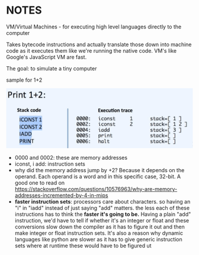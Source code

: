 # NOTES

VM/Virtual Machines - for executing high level languages directly to the computer

Takes bytecode instructions and actually translate those down into machine code as it executes them like we're running the native code. VM's like Google's JavaScript VM are fast.

The goal: to simulate a tiny computer

sample for 1+2

![](01.png)


- 0000 and 0002: these are memory addresses
- iconst, i add: instruction sets
- why did the memory address jump by +2? Because it depends on the operand. Each operand is a word and in this specific case, 32-bit. A good one to read on https://stackoverflow.com/questions/10576963/why-are-memory-addresses-incremented-by-4-in-mips
- **faster instruction sets**: processors care about characters. so having an "i" in "iadd" instead of just saying "add" matters. the less each of these instructions has to think the **faster it's going to be.** Having a plain "add" instruction, we'd have to tell if whether it's an integer or float and these conversions slow down the compiler as it has to figure it out and then make integer or float instruction sets. It's also a reason why dynamic languages like python are slower as it has to give generic instruction sets where at runtime these would have to be figured ut